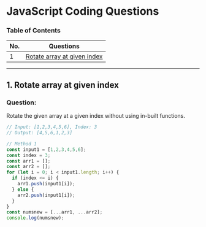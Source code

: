 # JavaScript Coding Questions

### Table of Contents

<!-- TOC_START -->
| No. | Questions |
| --- | --------- |
| 1 | [Rotate array at given index](#1-rotate-array-at-given-index) |
---

## 1. Rotate array at given index

### Question:
Rotate the given array at a given index without using in-built functions.

```js
// Input: [1,2,3,4,5,6], Index: 3
// Output: [4,5,6,1,2,3]

// Method 1
const input1 = [1,2,3,4,5,6];
const index = 3;
const arr1 = [];
const arr2 = [];
for (let i = 0; i < input1.length; i++) {
  if (index <= i) {
    arr1.push(input1[i]);
  } else {
    arr2.push(input1[i]);
  }
}
const numsnew = [...arr1, ...arr2];
console.log(numsnew);

